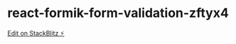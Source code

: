 # react-formik-form-validation-zftyx4

[Edit on StackBlitz ⚡️](https://stackblitz.com/edit/react-formik-form-validation-zftyx4)